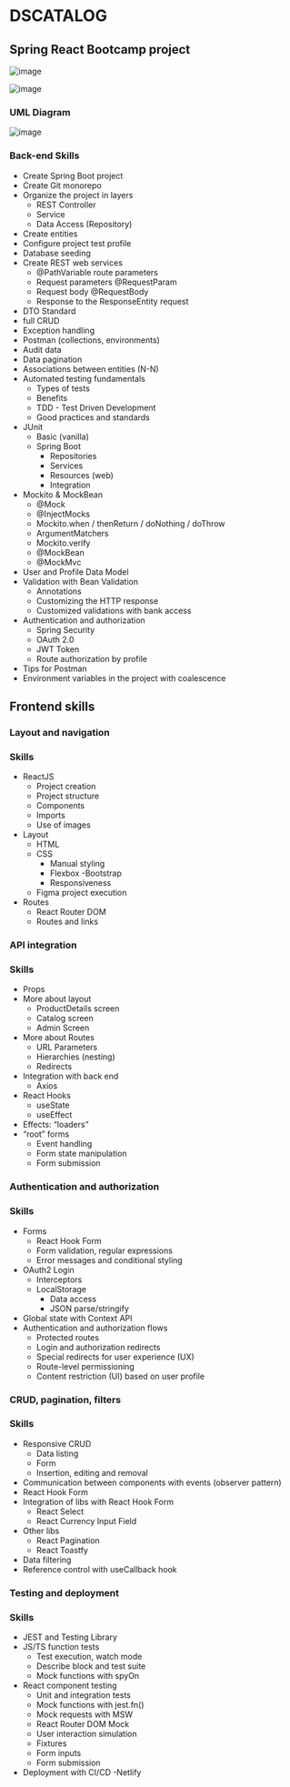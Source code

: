 # DSCATALOG

## Spring React Bootcamp project

![image](https://user-images.githubusercontent.com/95655712/190936412-8b3a3bf9-cfe7-4f4f-92c8-030f49f74737.png)

![image](https://user-images.githubusercontent.com/95655712/190936569-5a8e25c0-d9cb-43ad-81a5-f859225e3162.png)

### UML Diagram

![image](https://user-images.githubusercontent.com/95655712/184515609-4855c6f3-0e5c-457f-8ff7-40c4edd144c3.png)

### Back-end Skills

- Create Spring Boot project
- Create Git monorepo
- Organize the project in layers
  - REST Controller
  - Service
  - Data Access (Repository)
- Create entities
- Configure project test profile
- Database seeding
- Create REST web services
  - @PathVariable route parameters
  - Request parameters @RequestParam
  - Request body @RequestBody
  - Response to the ResponseEntity<T> request
- DTO Standard
- full CRUD
- Exception handling
- Postman (collections, environments)
- Audit data
- Data pagination
- Associations between entities (N-N)
- Automated testing fundamentals
  - Types of tests
  - Benefits
  - TDD - Test Driven Development
  - Good practices and standards
- JUnit
  - Basic (vanilla)
  - Spring Boot
    - Repositories
    - Services
    - Resources (web)
    - Integration
- Mockito & MockBean
  - @Mock
  - @InjectMocks
  - Mockito.when / thenReturn / doNothing / doThrow
  - ArgumentMatchers
  - Mockito.verify
  - @MockBean
  - @MockMvc
- User and Profile Data Model
- Validation with Bean Validation
  - Annotations
  - Customizing the HTTP response
  - Customized validations with bank access
- Authentication and authorization
  - Spring Security
  - OAuth 2.0
  - JWT Token
  - Route authorization by profile
- Tips for Postman
- Environment variables in the project with coalescence

## Frontend skills

### Layout and navigation
### Skills
- ReactJS
  - Project creation
  - Project structure
  - Components
  - Imports
  - Use of images
- Layout
  - HTML
  - CSS
    - Manual styling
    - Flexbox
    -Bootstrap
    - Responsiveness
  - Figma project execution
- Routes
  - React Router DOM
  - Routes and links
 
### API integration
### Skills
- Props
- More about layout
  - ProductDetails screen
  - Catalog screen
  - Admin Screen
- More about Routes
  - URL Parameters
  - Hierarchies (nesting)
  - Redirects
- Integration with back end
  - Axios
- React Hooks
  - useState
  - useEffect
- Effects: “loaders”
- “root” forms
  - Event handling
  - Form state manipulation
  - Form submission

### Authentication and authorization
### Skills
- Forms
  - React Hook Form
  - Form validation, regular expressions
  - Error messages and conditional styling
- OAuth2 Login
  - Interceptors
  - LocalStorage
    - Data access
    - JSON parse/stringify
- Global state with Context API
- Authentication and authorization flows
  - Protected routes
  - Login and authorization redirects
  - Special redirects for user experience (UX)
  - Route-level permissioning
  - Content restriction (UI) based on user profile

### CRUD, pagination, filters
### Skills
- Responsive CRUD
  - Data listing
  - Form
  - Insertion, editing and removal
- Communication between components with events (observer pattern)
- React Hook Form
- Integration of libs with React Hook Form
  - React Select
  - React Currency Input Field
- Other libs
  - React Pagination
  - React Toastfy
- Data filtering
- Reference control with useCallback hook

### Testing and deployment
### Skills
- JEST and Testing Library
- JS/TS function tests
  - Test execution, watch mode
  - Describe block and test suite
  - Mock functions with spyOn
- React component testing
  - Unit and integration tests
  - Mock functions with jest.fn()
  - Mock requests with MSW
  - React Router DOM Mock
  - User interaction simulation
  - Fixtures
  - Form inputs
  - Form submission
- Deployment with CI/CD
  -Netlify
